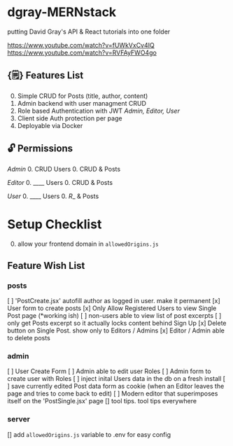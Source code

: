 # dgray-MERNstack
putting David Gray's API &amp; React tutorials into one folder

https://www.youtube.com/watch?v=fUWkVxCv4IQ
https://www.youtube.com/watch?v=RVFAyFWO4go


## {🗒️} Features List
0. Simple CRUD for Posts (title, author, content)
0. Admin backend with user managment CRUD
0. Role based Authentication with JWT *Admin, Editor, User*
0. Client side Auth protection per page
0. Deployable via Docker 

## 🔓 Permissions
*Admin*
0. CRUD Users
0. CRUD & Posts

*Editor*
0. ____ Users
0. CRUD & Posts

*User*
0. ____ Users
0. _R__ & Posts

# Setup Checklist
0. allow your frontend domain in `allowedOrigins.js`




## Feature Wish List
### posts
[ ] 'PostCreate.jsx' autofill author as logged in user. make it permanent
[x] User form to create posts
[x] Only Allow Registered Users to view Single Post page (*working ish)
[ ] non-users able to view list of post excerpts
[ ] only get Posts excerpt so it actually locks content behind Sign Up
[x] Delete button on Single Post. show only to Editors / Admins
[x] Editor / Admin able to delete posts
### admin
[ ] User Create Form
[ ] Admin able to edit user Roles
[ ] Admin form to create user with Roles
[ ] inject inital Users data in the db on a fresh install
[ ] save currently edited Post data form as cookie (when an Editor leaves the page and tries to come back to edit)
[ ] Modern editor that superimposes itself on the 'PostSingle.jsx' page
[] tool tips. tool tips everywhere
### server
[] add `allowedOrigins.js` variable to .env for easy config